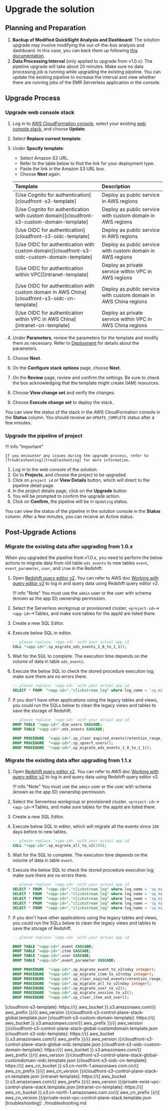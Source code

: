 # Upgrade the solution

## Planning and Preparation

1. **Backup of Modified QuickSight Analysis and Dashboard**: The solution upgrade may involve modifying the out-of-the-box analysis and dashboard. In this case, you can back them up following [this documentation][quicksight-assets-export].
2. **Data Processing Interval** (only applied to upgrade from v1.0.x): The pipeline upgrade will take about 20 minutes. Make sure no data processing job is running while upgrading the existing pipeline. You can update the existing pipeline to increase the interval and view whether there are running jobs of the EMR Serverless application in the console.

## Upgrade Process

### Upgrade web console stack

1. Log in to [AWS CloudFormation console][cloudformation], select your existing [web console stack][console-stack], and choose **Update**.
2. Select **Replace current template**.
3. Under **Specify template**:
    - Select Amazon S3 URL.
    - Refer to the table below to find the link for your deployment type.
    - Paste the link in the Amazon S3 URL box.
    - Choose **Next** again.

    | Template      | Description                          |
    | :---------- | :----------------------------------- |
    | [Use Cognito for authentication][cloudfront-s3-template]     | Deploy as public service in AWS regions  |
    | [Use Cognito for authentication with custom domain][cloudfront-s3-custom-domain-template]     | Deploy as public service with custom domain in AWS regions  |
    | [Use OIDC for authentication][cloudfront-s3-oidc-template]   | Deploy as public service in AWS regions  |
    | [Use OIDC for authentication with custom domain][cloudfront-s3-oidc-custom-domain-template]    | Deploy as public service with custom domain in AWS regions  |
    | [Use OIDC for authentication within VPC][intranet-template]   | Deploy as private service within VPC in AWS regions  |
    | [Use OIDC for authentication with custom domain in AWS China][cloudfront-s3-oidc-cn-template]    | Deploy as public service with custom domain in AWS China regions  |
    | [Use OIDC for authentication within VPC in AWS China][intranet-cn-template]   | Deploy as private service within VPC in AWS China regions  |

4. Under **Parameters**, review the parameters for the template and modify them as necessary. Refer to [Deployment][console-stack] for details about the parameters.
5. Choose **Next**.
6. On the **Configure stack options** page, choose **Next**.
7. On the **Review** page, review and confirm the settings. Be sure to check the box acknowledging that the template might create (IAM) resources.
8. Choose **View change set** and verify the changes.
9. Choose **Execute change set** to deploy the stack.

You can view the status of the stack in the AWS CloudFormation console in the **Status** column. You should receive an `UPDATE_COMPLETE` status after a few minutes.

### Upgrade the pipeline of project

!!! info "Important"

    If you encounter any issues during the upgrade process, refer to [Troubleshooting][troubleshooting] for more information.

1. Log in to the web console of the solution.
2. Go to **Projects**, and choose the project to be upgraded.
3. Click on `project id` or **View Details** button, which will direct to the pipeline detail page.
4. In the project details page, click on the **Upgrade** button
5. You will be prompted to confirm the upgrade action.
6. Click on **Confirm**, the pipeline will be in `Updating` status.

You can view the status of the pipeline in the solution console in the **Status** column. After a few minutes, you can receive an Active status.

## Post-Upgrade Actions

### Migrate the existing data after upgrading from 1.0.x

When you upgraded the pipeline from v1.0.x, you need to perform the below actions to migrate data from old table `ods_events` to new tables `event`, `event_parameter`, `user`, and `item` in the Redshift:

1. Open [Redshift query editor v2][query-editor]. You can refer to AWS doc [Working with query editor v2][working-with-query-editor] to log in and query data using Redshift query editor v2.

    !!! info "Note"
        You must use the `admin` user or the user with schema (known as the app ID) ownership permission.

2. Select the Serverless workgroup or provisioned cluster, `<project-id>`->`<app-id>`->Tables, and make sure tables for the appId are listed there.

3. Create a new SQL Editor.

4. Execute below SQL in editor.

    ```sql
    -- please replace `<app-id>` with your actual app id
    CALL "<app-id>".sp_migrate_ods_events_1_0_to_1_1();
    ```

5. Wait for the SQL to complete. The execution time depends on the volume of data in table `ods_events`.

6. Execute the below SQL to check the stored procedure execution log; make sure there are no errors there.

    ```sql 
    -- please replace `<app-id>` with your actual app id
    SELECT * FROM  "<app-id>"."clickstream_log" where log_name = 'sp_migrate_ods_events' order by log_date desc;
    ```

7. If you don't have other applications using the legacy tables and views, you could run the SQLs below to clean the legacy views and tables to save the storage of Redshift.

    ```sql 
    -- please replace `<app-id>` with your actual app id
    DROP TABLE "<app-id>".dim_users CASCADE;
    DROP TABLE "<app-id>".ods_events CASCADE;

    DROP PROCEDURE  "<app-id>".sp_clear_expired_events(retention_range_days integer);
    DROP PROCEDURE  "<app-id>".sp_upsert_users();
    DROP PROCEDURE  "<app-id>".sp_migrate_ods_events_1_0_to_1_1();
    ```

### Migrate the existing data after upgrading from 1.1.x

1. Open [Redshift query editor v2][query-editor]. You can refer to AWS doc [Working with query editor v2][working-with-query-editor] to log in and query data using Redshift query editor v2.

    !!! info "Note"
        You must use the `admin` user or the user with schema (known as the app ID) ownership permission.

2. Select the Serverless workgroup or provisioned cluster, `<project-id>`->`<app-id>`->Tables, and make sure tables for the appId are listed there.

3. Create a new SQL Editor.

4. Execute below SQL in editor, which will migrate all the events since `180` days before to new tables.

    ```sql
    -- please replace `<app-id>` with your actual app id
    CALL "<app-id>".sp_migrate_all_to_v2(180);
    ```

5. Wait for the SQL to complete. The execution time depends on the volume of data in table `event`.

6. Execute the below SQL to check the stored procedure execution log; make sure there are no errors there.

    ```sql
    -- please replace `<app-id>` with your actual app id
    SELECT * FROM  "<app-id>"."clickstream_log" where log_name = 'sp_migrate_event_to_v2' order by log_date desc;
    SELECT * FROM  "<app-id>"."clickstream_log" where log_name = 'sp_migrate_user_to_v2' order by log_date desc;
    SELECT * FROM  "<app-id>"."clickstream_log" where log_name = 'sp_migrate_item_to_v2' order by log_date desc;
    SELECT * FROM  "<app-id>"."clickstream_log" where log_name = 'sp_migrate_session_to_v2' order by log_date desc;
    SELECT * FROM  "<app-id>"."clickstream_log" where log_name = 'sp_migrate_all_to_v2' order by log_date desc;
    ```

7. If you don't have other applications using the legacy tables and views, you could run the SQLs below to clean the legacy views and tables to save the storage of Redshift.

    ```sql
    -- please replace `<app-id>` with your actual app id

    DROP TABLE "<app-id>".event CASCADE;
    DROP TABLE "<app-id>".item CASCADE;
    DROP TABLE "<app-id>".user CASCADE;
    DROP TABLE "<app-id>".event_parameter CASCADE;

    DROP PROCEDURE  "<app-id>".sp_migrate_event_to_v2(nday integer);
    DROP PROCEDURE  "<app-id>".sp_migrate_item_to_v2(nday integer);
    DROP PROCEDURE  "<app-id>".sp_clear_expired_events(retention_range_days integer)
    DROP PROCEDURE  "<app-id>".sp_migrate_all_to_v2(nday integer);
    DROP PROCEDURE  "<app-id>".sp_migrate_user_to_v2();
    DROP PROCEDURE  "<app-id>".sp_migrate_session_to_v2();
    DROP PROCEDURE  "<app-id>".sp_clear_item_and_user();
    
    ```

[quicksight-assets-export]: https://docs.aws.amazon.com/quicksight/latest/developerguide/assetbundle-export.html
[cloudformation]: https://console.aws.amazon.com/cloudfromation/
[console-stack]: ./deployment/index.md
[query-editor]: https://aws.amazon.com/redshift/query-editor-v2/
[working-with-query-editor]: https://docs.aws.amazon.com/redshift/latest/mgmt/query-editor-v2-using.html
[cloudfront-s3-template]: https://{{ aws_bucket }}.s3.amazonaws.com/{{ aws_prefix }}/{{ aws_version }}/cloudfront-s3-control-plane-stack-global.template.json
[cloudfront-s3-custom-domain-template]: https://{{ aws_bucket }}.s3.amazonaws.com/{{ aws_prefix }}/{{ aws_version }}/cloudfront-s3-control-plane-stack-global-customdomain.template.json
[cloudfront-s3-oidc-template]: https://{{ aws_bucket }}.s3.amazonaws.com/{{ aws_prefix }}/{{ aws_version }}/cloudfront-s3-control-plane-stack-global-oidc.template.json
[cloudfront-s3-oidc-custom-domain-template]: https://{{ aws_bucket }}.s3.amazonaws.com/{{ aws_prefix }}/{{ aws_version }}/cloudfront-s3-control-plane-stack-global-customdomain-oidc.template.json
[cloudfront-s3-oidc-cn-template]: https://{{ aws_cn_bucket }}.s3.cn-north-1.amazonaws.com.cn/{{ aws_cn_prefix }}/{{ aws_cn_version }}/cloudfront-s3-control-plane-stack-cn.template.json
[intranet-template]: https://{{ aws_bucket }}.s3.amazonaws.com/{{ aws_prefix }}/{{ aws_version }}/private-exist-vpc-control-plane-stack.template.json
[intranet-cn-template]: https://{{ aws_cn_bucket }}.s3.cn-north-1.amazonaws.com.cn/{{ aws_cn_prefix }}/{{ aws_cn_version }}/private-exist-vpc-control-plane-stack.template.json
[troubleshooting]: ./troubleshooting.md
